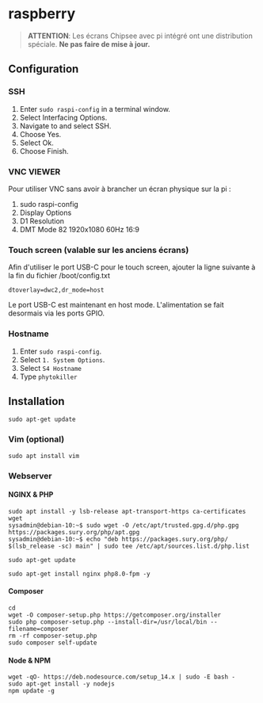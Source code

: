 # raspberry

> **ATTENTION**: Les écrans Chipsee avec pi intégré ont une distribution spéciale. **Ne pas faire de mise à jour.**

## Configuration

### SSH

1. Enter `sudo raspi-config` in a terminal window.
2. Select Interfacing Options.
3. Navigate to and select SSH.
4. Choose Yes.
5. Select Ok.
6. Choose Finish.

### VNC VIEWER

Pour utiliser VNC sans avoir à brancher un écran physique sur la pi :
1. sudo raspi-config
2. Display Options
3. D1 Resolution
5. DMT Mode 82 1920x1080 60Hz 16:9

### Touch screen (valable sur les anciens écrans)

Afin d'utiliser le port USB-C pour le touch screen, ajouter la ligne suivante à la fin du fichier /boot/config.txt

    dtoverlay=dwc2,dr_mode=host
    
Le port USB-C est maintenant en host mode. L'alimentation se fait desormais via les ports GPIO.

### Hostname

1. Enter `sudo raspi-config`.
2. Select `1. System Options`.
3. Select `S4 Hostname`
4. Type `phytokiller`

## Installation

```
sudo apt-get update
```

### Vim (optional)

```
sudo apt install vim
```

### Webserver

#### NGINX & PHP
```
sudo apt install -y lsb-release apt-transport-https ca-certificates wget
sysadmin@debian-10:~$ sudo wget -O /etc/apt/trusted.gpg.d/php.gpg https://packages.sury.org/php/apt.gpg
sysadmin@debian-10:~$ echo "deb https://packages.sury.org/php/ $(lsb_release -sc) main" | sudo tee /etc/apt/sources.list.d/php.list
```

```
sudo apt-get update
```

```
sudo apt-get install nginx php8.0-fpm -y
```

#### Composer

    cd
    wget -O composer-setup.php https://getcomposer.org/installer
    sudo php composer-setup.php --install-dir=/usr/local/bin --filename=composer
    rm -rf composer-setup.php
    sudo composer self-update
    
#### Node & NPM

    wget -qO- https://deb.nodesource.com/setup_14.x | sudo -E bash -
    sudo apt-get install -y nodejs
    npm update -g
